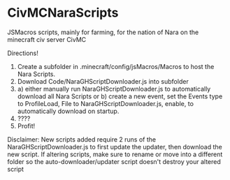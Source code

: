 # CivMCNaraScripts
JSMacros scripts, mainly for farming, for the nation of Nara on the minecraft civ server CivMC

Directions! 
  1. Create a subfolder in .minecraft/config/jsMacros/Macros to host the Nara Scripts.
  2. Download Code/NaraGHScriptDownloader.js into subfolder
  3. a) either manually run NaraGHScriptDownloader.js to automatically download all Nara Scripts or
     b) create a new event, set the Events type to ProfileLoad, File to NaraGHScriptDownloader.js, enable, to automatically download on startup.
  4. ????
  5. Profit!

Disclaimer: New scripts added require 2 runs of the NaraGHScriptDownloader.js to first update the updater, then download the new script.
If altering scripts, make sure to rename or move into a different folder so the auto-downloader/updater script doesn't destroy your altered script
